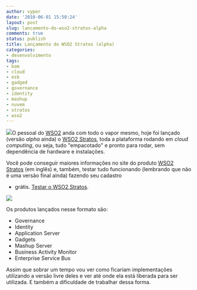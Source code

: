 ```yaml
---
author: vyper
date: '2010-06-01 15:50:24'
layout: post
slug: lancamento-do-wso2-stratos-alpha
comments: true
status: publish
title: Lançamento do WSO2 Stratos (alpha)
categories:
- desenvolvimento
tags:
- bam
- cloud
- esb
- gadged
- governance
- identity
- mashup
- nuvem
- stratos
- wso2
---
```


![](http://assets.mcorp.com.br/wp-content/uploads/2010/06/wso2-stratos.png)O
pessoal do [WSO2](http://wso2.org) anda com todo o vapor mesmo, hoje foi
lançado (versão _alpha_ ainda) o [WSO2 Stratos](http://wso2.com/cloud/stratos/), toda a plataforma rodando em _cloud
computing_, ou seja, tudo "empacotado" e pronto para rodar, sem dependência de
hardware e instalações.

Você pode conseguir maiores informações no site do produto [WSO2 Stratos](http://wso2.com/cloud/stratos/) (em inglês) e, também, testar tudo
funcionando (lembrando que não é uma versão final ainda) fazendo seu cadastro
- grátis. [Testar o WSO2 Stratos](http://cloud.wso2.com/).

[![](http://assets.mcorp.com.br/wp-content/uploads/2010/06/wso2-stratos-home-300x228.png)](http://assets.mcorp.com.br/wp-content/uploads/2010/06/wso2-stratos-home.png)

Os produtos lançados nesse formato são:

  * Governance
  * Identity
  * Application Server
  * Gadgets
  * Mashup Server
  * Business Activity Monitor
  * Enterprise Service Bus

Assim que sobrar um tempo vou ver como ficariam implementações utilizando a
versão livre deles e ver até onde ela está liberada para ser utilizada. E
também a dificuldade de trabalhar dessa forma.
